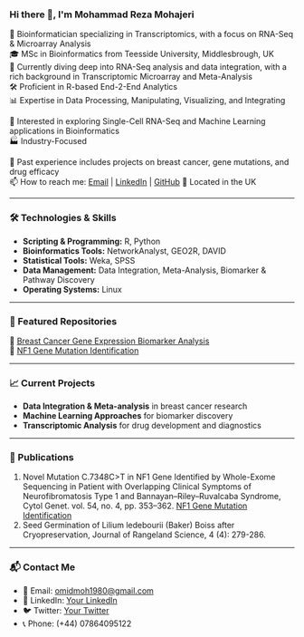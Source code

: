 ### Hi there 👋, I'm Mohammad Reza Mohajeri

🧬 Bioinformatician specializing in Transcriptomics, with a focus on RNA-Seq & Microarray Analysis  
🎓 MSc in Bioinformatics from Teesside University, Middlesbrough, UK  
🌱 Currently diving deep into RNA-Seq analysis and data integration, with a rich background in Transcriptomic Microarray and Meta-Analysis  
🛠️ Proficient in R-based End-2-End Analytics  
📊 Expertise in Data Processing, Manipulating, Visualizing, and Integrating  

🔬 Interested in exploring Single-Cell RNA-Seq and Machine Learning applications in Bioinformatics  
🏭 Industry-Focused  

🎯 Past experience includes projects on breast cancer, gene mutations, and drug efficacy  
📫 How to reach me: [Email](mailto:omidmoh1980@gmail.com) | [LinkedIn](Your-LinkedIn-URL) | [GitHub](Your-GitHub-URL)
📍 Located in the UK  

---

### 🛠️ Technologies & Skills

- **Scripting & Programming:** R, Python
- **Bioinformatics Tools:** NetworkAnalyst, GEO2R, DAVID
- **Statistical Tools:** Weka, SPSS
- **Data Management:** Data Integration, Meta-Analysis, Biomarker & Pathway Discovery
- **Operating Systems:** Linux

---

### 🌟 Featured Repositories


🌱 [Breast Cancer Gene Expression Biomarker Analysis](https://github.com/MohammadRezaMohajeri/Breast-Cancer-Gene-Expression-Biomarker-Analysis)  
🌱 [NF1 Gene Mutation Identification](https://link.springer.com/article/10.3103/S0095452720040106)

---

### 📈 Current Projects

- **Data Integration & Meta-analysis** in breast cancer research
- **Machine Learning Approaches** for biomarker discovery
- **Transcriptomic Analysis** for drug development and diagnostics

---

### 📝 Publications

1. Novel Mutation C.7348C>T in NF1 Gene Identified by Whole-Exome Sequencing in Patient with Overlapping Clinical Symptoms of Neurofibromatosis Type 1 and Bannayan–Riley–Ruvalcaba Syndrome, Cytol Genet. vol. 54, no. 4, pp. 353–362. [NF1 Gene Mutation Identification](https://link.springer.com/article/10.3103/S0095452720040106)
2. Seed Germination of Lilium ledebourii (Baker) Boiss after Cryopreservation, Journal of Rangeland Science, 4 (4): 279-286.

---

### 📬 Contact Me

- 📧 Email: [omidmoh1980@gmail.com](mailto:omidmoh1980@gmail.com)
- 💼 LinkedIn: [Your LinkedIn](Your-LinkedIn-URL)
- 🐦 Twitter: [Your Twitter](Your-Twitter-URL)
- 📞 Phone: (+44) 07864095122


